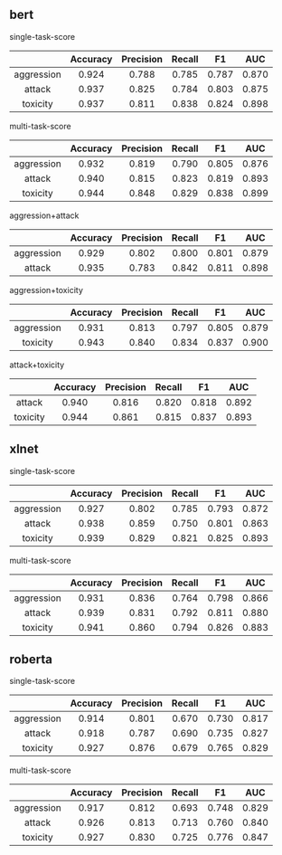 ## bert

single-task-score

|            | Accuracy | Precision | Recall |  F1   |  AUC  |
| :--------: | :------: | :-------: | :----: | :---: | :---: |
| aggression |  0.924   |   0.788   | 0.785  | 0.787 | 0.870 |
|   attack   |  0.937   |   0.825   | 0.784  | 0.803 | 0.875 |
|  toxicity  |  0.937   |   0.811   | 0.838  | 0.824 | 0.898 |

multi-task-score

|            | Accuracy | Precision | Recall |  F1   |  AUC  |
| :--------: | :------: | :-------: | :----: | :---: | :---: |
| aggression |  0.932   |   0.819   | 0.790  | 0.805 | 0.876 |
|   attack   |  0.940   |   0.815   | 0.823  | 0.819 | 0.893 |
|  toxicity  |  0.944   |   0.848   | 0.829  | 0.838 | 0.899 |

aggression+attack

|            | Accuracy | Precision | Recall |  F1   |  AUC  |
| :--------: | :------: | :-------: | :----: | :---: | :---: |
| aggression |  0.929   |   0.802   | 0.800  | 0.801 | 0.879 |
|   attack   |  0.935   |   0.783   | 0.842  | 0.811 | 0.898 |

aggression+toxicity

|            | Accuracy | Precision | Recall |  F1   |  AUC  |
| :--------: | :------: | :-------: | :----: | :---: | :---: |
| aggression |  0.931   |   0.813   | 0.797  | 0.805 | 0.879 |
|  toxicity  |  0.943   |   0.840   | 0.834  | 0.837 | 0.900 |

attack+toxicity

|          | Accuracy | Precision | Recall |  F1   |  AUC  |
| :------: | :------: | :-------: | :----: | :---: | :---: |
|  attack  |  0.940   |   0.816   | 0.820  | 0.818 | 0.892 |
| toxicity |  0.944   |   0.861   | 0.815  | 0.837 | 0.893 |





## xlnet

single-task-score

|            | Accuracy | Precision | Recall |  F1   |  AUC  |
| :--------: | :------: | :-------: | :----: | :---: | :---: |
| aggression |  0.927   |   0.802   | 0.785  | 0.793 | 0.872 |
|   attack   |  0.938   |   0.859   | 0.750  | 0.801 | 0.863 |
|  toxicity  |  0.939   |   0.829   | 0.821  | 0.825 | 0.893 |

multi-task-score

|            | Accuracy | Precision | Recall |  F1   |  AUC  |
| :--------: | :------: | :-------: | :----: | :---: | :---: |
| aggression |  0.931   |   0.836   | 0.764  | 0.798 | 0.866 |
|   attack   |  0.939   |   0.831   | 0.792  | 0.811 | 0.880 |
|  toxicity  |  0.941   |   0.860   | 0.794  | 0.826 | 0.883 |



## roberta

single-task-score

|            | Accuracy | Precision | Recall |  F1   |  AUC  |
| :--------: | :------: | :-------: | :----: | :---: | :---: |
| aggression |  0.914   |   0.801   | 0.670  | 0.730 | 0.817 |
|   attack   |  0.918   |   0.787   | 0.690  | 0.735 | 0.827 |
|  toxicity  |  0.927   |   0.876   | 0.679  | 0.765 | 0.829 |

multi-task-score

|            | Accuracy | Precision | Recall |  F1   |  AUC  |
| :--------: | :------: | :-------: | :----: | :---: | :---: |
| aggression |  0.917   |   0.812   | 0.693  | 0.748 | 0.829 |
|   attack   |  0.926   |   0.813   | 0.713  | 0.760 | 0.840 |
|  toxicity  |  0.927   |   0.830   | 0.725  | 0.776 | 0.847 |